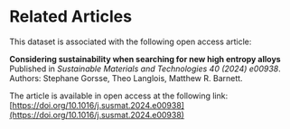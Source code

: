 
# Related Articles

This dataset is associated with the following open access article:

**Considering sustainability when searching for new high entropy alloys**  
Published in *Sustainable Materials and Technologies 40 (2024) e00938*.  
Authors: Stephane Gorsse, Theo Langlois, Matthew R. Barnett. 

The article is available in open access at the following link:  
[https://doi.org/10.1016/j.susmat.2024.e00938](https://doi.org/10.1016/j.susmat.2024.e00938)
